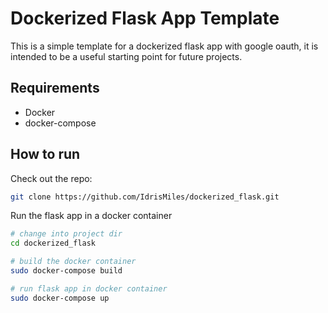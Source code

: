 # Dockerized Flask App Template

This is a simple template for a dockerized flask app with google oauth, it is intended to be a useful starting point for future projects.

## Requirements

 - Docker
 - docker-compose

## How to run

Check out the repo:

```bash
git clone https://github.com/IdrisMiles/dockerized_flask.git
```

Run the flask app in a docker container
```bash
# change into project dir
cd dockerized_flask

# build the docker container
sudo docker-compose build

# run flask app in docker container
sudo docker-compose up
```
